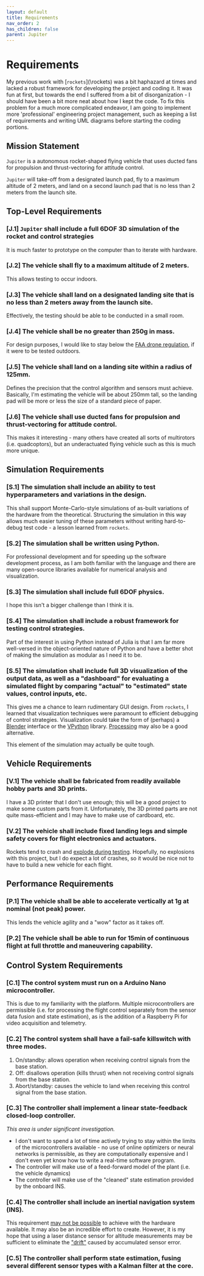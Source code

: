 ```yaml
---
layout: default 
title: Requirements
nav_order: 2
has_children: false
parent: Jupiter
---
```


# Requirements

My previous work with [`rockets`](\rockets\) was a bit haphazard at times and lacked a robust framework for developing the project and coding it. It was fun at first, but towards the end I suffered from a bit of disorganization - I should have been a bit more neat about how I kept the code. To fix this problem for a much more complicated endeavor, I am going to implement more 'professional' engineering project management, such as keeping a list of requirements and writing UML diagrams before starting the coding portions. 

## Mission Statement
`Jupiter` is a autonomous rocket-shaped flying vehicle that uses ducted fans for propulsion and thrust-vectoring for attitude control.  

`Jupiter` will take-off from a designated launch pad, fly to a maximum altitude of 2 meters, and land on a second launch pad that is no less than 2 meters from the launch site. 

## Top-Level Requirements

### [J.1] `Jupiter` shall include a full 6DOF 3D simulation of the rocket and control strategies
It is much faster to prototype on the computer than to iterate with hardware.

### [J.2] The vehicle shall fly to a maximum altitude of 2 meters.
This allows testing to occur indoors.

### [J.3] The vehicle shall land on a designated landing site that is no less than 2 meters away from the launch site.
Effectively, the testing should be able to be conducted in a small room.

### [J.4] The vehicle shall be no greater than 250g in mass.
For design purposes, I would like to stay below the [FAA drone regulation](https://www.faa.gov/uas/getting_started), if it were to be tested outdoors.

### [J.5] The vehicle shall land on a landing site within a radius of 125mm. 
Defines the precision that the control algorithm and sensors must achieve. Basically, I'm estimating the vehicle will be about 250mm tall, so the landing pad will be more or less the size of a standard piece of paper. 

### [J.6] The vehicle shall use ducted fans for propulsion and thrust-vectoring for attitude control.
This makes it interesting - many others have created all sorts of multirotors (i.e. quadcoptors), but an underactuated flying vehicle such as this is much more unique.

## Simulation Requirements

### [S.1] The simulation shall include an ability to test hyperparameters and variations in the design.
This shall support Monte-Carlo-style simulations of as-built variations of the hardware from the theoretical. Structuring the simulation in this way allows much easier tuning of these parameters without writing hard-to-debug test code - a lesson learned from `rockets`.

### [S.2] The simulation shall be written using Python.
For professional development and for speeding up the software development process, as I am both familiar with the language and there are many open-source libraries available for numerical analysis and visualization.

### [S.3] The simulation shall include full 6DOF physics.
I hope this isn't a bigger challenge than I think it is. 

### [S.4] The simulation shall include a robust framework for testing control strategies.
Part of the interest in using Python instead of Julia is that I am far more well-versed in the object-oriented nature of Python and have a better shot of making the simulation as modular as I need it to be. 

### [S.5] The simulation shall include full 3D visualization of the output data, as well as a "dashboard" for evaluating a simulated flight by comparing "actual" to "estimated" state values, control inputs, etc.
This gives me a chance to learn rudimentary GUI design. From `rockets`, I learned that visualization techniques were paramount to efficient debugging of control strategies. Visualization could take the form of (perhaps) a [Blender](https://demando.se/blogg/post/dev-generating-a-procedural-solar-system-with-blenders-python-api/) interface or the [VPython](https://vpython.org/) library. [Processing](https://processing.org/tutorials/p3d/#3d-transformations) may also be a good alternative.

This element of the simulation may actually be quite tough.

## Vehicle Requirements

### [V.1] The vehicle shall be fabricated from readily available hobby parts and 3D prints.
I have a 3D printer that I don't use enough; this will be a good project to make some custom parts from it. Unfortunately, the 3D printed parts are not quite mass-efficient and I may have to make use of cardboard, etc.

### [V.2] The vehicle shall include fixed landing legs and simple safety covers for flight electronics and actuators.
Rockets tend to crash and [explode during testing](https://www.youtube.com/watch?v=bvim4rsNHkQ). Hopefully, no explosions with this project, but I do expect a lot of crashes, so it would be nice not to have to build a new vehicle for each flight. 

## Performance Requirements

### [P.1] The vehicle shall be able to accelerate vertically at 1g at nominal (not peak) power. 
This lends the vehicle agility and a "wow" factor as it takes off. 

### [P.2] The vehicle shall be able to run for 15min of continuous flight at full throttle and maneuvering capability.

## Control System Requirements

### [C.1] The control system must run on a Arduino Nano microcontroller.
This is due to my familiarity with the platform. Multiple microcontrollers are permissible (i.e. for processing the flight control separately from the sensor data fusion and state estimation), as is the addition of a Raspberry Pi for video acquisition and telemetry.

### [C.2] The control system shall have a fail-safe killswitch with three modes.
1. On/standby: allows operation when receiving control signals from the base station.  
2. Off: disallows operation (kills thrust) when not receiving control signals from the base station.
3. Abort/standby: causes the vehicle to land when receiving this control signal from the base station.

### [C.3] The controller shall implement a linear state-feedback closed-loop controller.
*This area is under significant investigation.*
- I don't want to spend a lot of time actively trying to stay within the limits of the microcontrollers available - no use of online optimizers or neural networks is permissible, as they are computationally expensive and I don't even yet know how to write a real-time software program. 
- The controller will make use of a feed-forward model of the plant (i.e. the vehicle dynamics)
- The controller will make use of the "cleaned" state estimation provided by the onboard INS.

### [C.4] The controller shall include an inertial navigation system (INS).
This requirement [may not be possible](https://redshiftlabs.com.au/wp-content/uploads/2018/02/an-1007-estimatingvelocityandpositionusingaccelerometers.pdf) to achieve with the hardware available. It may also be an incredible effort to create. However, it is my hope that using a laser distance sensor for altitude measurements may be sufficient to eliminate the ["drift"](https://forum.arduino.cc/t/inertial-navigation-system/417158/5) caused by accumulated sensor error.

### [C.5] The controller shall perform state estimation, fusing several different sensor types with a Kalman filter at the core.


